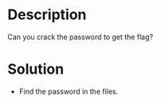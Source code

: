 # Description
Can you crack the password to get the flag?
# Solution
- Find the password in the files.
